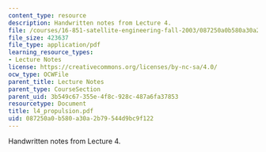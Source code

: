 ```yaml
---
content_type: resource
description: Handwritten notes from Lecture 4.
file: /courses/16-851-satellite-engineering-fall-2003/087250a0b580a30a2b79544d9bc9f122_l4_propulsion.pdf
file_size: 423637
file_type: application/pdf
learning_resource_types:
- Lecture Notes
license: https://creativecommons.org/licenses/by-nc-sa/4.0/
ocw_type: OCWFile
parent_title: Lecture Notes
parent_type: CourseSection
parent_uid: 3b549c67-355e-4f8c-928c-487a6fa37853
resourcetype: Document
title: l4_propulsion.pdf
uid: 087250a0-b580-a30a-2b79-544d9bc9f122
---
```

Handwritten notes from Lecture 4.